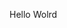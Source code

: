 Hello Wolrd























































































































































